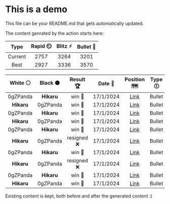 # This is a demo

This file can be your README.md that gets automatically updated.

The content genrated by the action starts here:

<!--START_SECTION:chessStats-->
<!-- Automatically generated with https://github.com/Balastrong/chess-stats-action -->

| Type | Rapid ⏲️ | Blitz ⚡ | Bullet 🔫 |
|:---:|:---:|:---:|:---:|
| Current | 2757 | 3264 | 3201 |
| Best | 2927 | 3336 | 3570 |

| White ⚪ | Black ⚫ | Result 🏆 | Date 📅 | Position 🗺️ | Type 🕕 |
|:---:|:---:|:---:|:---:|:---:|:---:|
| 0gZPanda | **Hikaru** | win 🥇 | 17/1/2024 | <a href="http://www.ee.unb.ca/cgi-bin/tervo/fen.pl?select=r4nk1/5Rbp/1p1N2p1/3p2B1/3P4/p6P/5PP1/6K1 w - -">Link</a> | Bullet |
| **Hikaru** | 0gZPanda | win 🥇 | 17/1/2024 | <a href="http://www.ee.unb.ca/cgi-bin/tervo/fen.pl?select=7Q/pp1r4/6p1/6k1/3p3P/2rq4/P5PN/5R1K b - -">Link</a> | Bullet |
| 0gZPanda | **Hikaru** | win 🥇 | 17/1/2024 | <a href="http://www.ee.unb.ca/cgi-bin/tervo/fen.pl?select=8/p2B4/1pPk4/1n1p2p1/3K4/r4P2/7P/4R3 w - -">Link</a> | Bullet |
| **Hikaru** | 0gZPanda | win 🥇 | 17/1/2024 | <a href="http://www.ee.unb.ca/cgi-bin/tervo/fen.pl?select=r4rkb/pp1NqpB1/4p1p1/5b2/2Bp4/2P5/P1P3PQ/R3K2R b KQ -">Link</a> | Bullet |
| 0gZPanda | **Hikaru** | win 🥇 | 17/1/2024 | <a href="http://www.ee.unb.ca/cgi-bin/tervo/fen.pl?select=8/8/5k2/6p1/6Pp/2r4P/p3rPK1/R7 w - -">Link</a> | Bullet |
| **Hikaru** | 0gZPanda | resigned ❌ | 17/1/2024 | <a href="http://www.ee.unb.ca/cgi-bin/tervo/fen.pl?select=5r2/p1qBppkp/b5p1/2p5/8/4PN2/P1r2PPP/R3R1K1 w - -">Link</a> | Bullet |
| 0gZPanda | **Hikaru** | win 🥇 | 17/1/2024 | <a href="http://www.ee.unb.ca/cgi-bin/tervo/fen.pl?select=8/p4Q2/4q2k/6pP/P4n2/8/KPP5/8 w - -">Link</a> | Bullet |
| **Hikaru** | 0gZPanda | resigned ❌ | 17/1/2024 | <a href="http://www.ee.unb.ca/cgi-bin/tervo/fen.pl?select=4R3/7p/1K6/5pp1/5k2/7P/r5P1/8 w - -">Link</a> | Bullet |
| 0gZPanda | **Hikaru** | win 🥇 | 17/1/2024 | <a href="http://www.ee.unb.ca/cgi-bin/tervo/fen.pl?select=8/7p/8/1p6/3k1pP1/7P/4K3/8 w - -">Link</a> | Bullet |
| **Hikaru** | 0gZPanda | win 🥇 | 17/1/2024 | <a href="http://www.ee.unb.ca/cgi-bin/tervo/fen.pl?select=8/pp6/8/5k2/5P2/4K3/PP6/8 b - -">Link</a> | Bullet |

<!--END_SECTION:chessStats-->

Existing content is kept, both before and after the generated content :)
